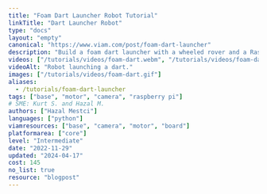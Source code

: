 ```yaml
---
title: "Foam Dart Launcher Robot Tutorial"
linkTitle: "Dart Launcher Robot"
type: "docs"
layout: "empty"
canonical: "https://www.viam.com/post/foam-dart-launcher"
description: "Build a foam dart launcher with a wheeled rover and a Raspberry Pi."
videos: ["/tutorials/videos/foam-dart.webm", "/tutorials/videos/foam-dart.mp4"]
videoAlt: "Robot launching a dart."
images: ["/tutorials/videos/foam-dart.gif"]
aliases:
  - /tutorials/foam-dart-launcher
tags: ["base", "motor", "camera", "raspberry pi"]
# SME: Kurt S. and Hazal M.
authors: ["Hazal Mestci"]
languages: ["python"]
viamresources: ["base", "camera", "motor", "board"]
platformarea: ["core"]
level: "Intermediate"
date: "2022-11-29"
updated: "2024-04-17"
cost: 145
no_list: true
resource: "blogpost"
---
```

